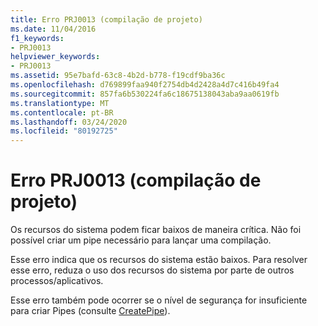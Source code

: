 ```yaml
---
title: Erro PRJ0013 (compilação de projeto)
ms.date: 11/04/2016
f1_keywords:
- PRJ0013
helpviewer_keywords:
- PRJ0013
ms.assetid: 95e7bafd-63c8-4b2d-b778-f19cdf9ba36c
ms.openlocfilehash: d769899faa940f2754db4d2428a4d7c416b49fa4
ms.sourcegitcommit: 857fa6b530224fa6c18675138043aba9aa0619fb
ms.translationtype: MT
ms.contentlocale: pt-BR
ms.lasthandoff: 03/24/2020
ms.locfileid: "80192725"
---
```

# <a name="project-build-error-prj0013"></a>Erro PRJ0013 (compilação de projeto)

Os recursos do sistema podem ficar baixos de maneira crítica. Não foi possível criar um pipe necessário para lançar uma compilação.

Esse erro indica que os recursos do sistema estão baixos. Para resolver esse erro, reduza o uso dos recursos do sistema por parte de outros processos/aplicativos.

Esse erro também pode ocorrer se o nível de segurança for insuficiente para criar Pipes (consulte [CreatePipe](/windows/win32/api/namedpipeapi/nf-namedpipeapi-createpipe)).
